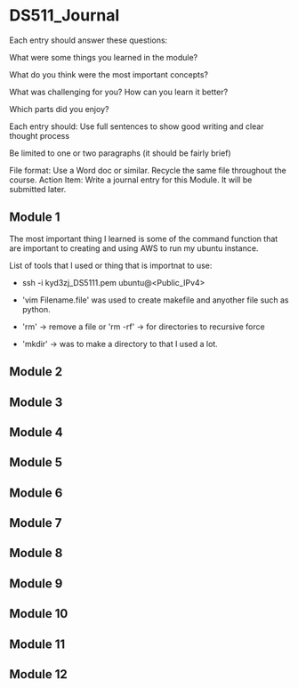 # DS511_Journal

Each entry should answer these questions:

  What were some things you learned in the module?
  
  What do you think were the most important concepts?
  
  What was challenging for you? How can you learn it better?
  
  Which parts did you enjoy?

Each entry should:
  Use full sentences to show good writing and clear thought process
  
  Be limited to one or two paragraphs (it should be fairly brief)
  
  File format: Use a Word doc or similar. Recycle the same file throughout the course. Action Item: Write a journal entry for this Module. It will be submitted later.

## Module 1
The most important thing I learned is some of the command function that are important to creating and using AWS to run my ubuntu instance.

List of tools that I used or thing that is importnat to use: 

* ssh -i kyd3zj_DS5111.pem ubuntu@<Public_IPv4> 

* 'vim Filename.file' was used to create makefile and anyother file such as python. 

* 'rm' -> remove a file or 'rm -rf' -> for directories to recursive force 

* 'mkdir' -> was to make a directory to that I used a lot. 



## Module 2

## Module 3

## Module 4

## Module 5

## Module 6

## Module 7

## Module 8

## Module 9

## Module 10

## Module 11

## Module 12

